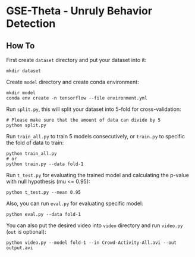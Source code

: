 GSE-Theta - Unruly Behavior Detection
===================================================

How To
--------
First create `dataset` directory and put your dataset into it:
```
mkdir dataset
```

Create `model` directory and create conda environment:
```
mkdir model
conda env create -n tensorflow --file environment.yml
```

Run `split.py`, this will split your dataset into 5-fold for cross-validation:
```
# Please make sure that the amount of data can divide by 5
python split.py
```

Run `train_all.py` to train 5 models consecutively, or `train.py` to specific the fold of data to train:
```
python train_all.py
# or
python train.py --data fold-1
```

Run `t_test.py` for evaluating the trained model and calculating the p-value with null hypothesis (mu <= 0.95):
```
python t_test.py --mean 0.95
```

Also, you can run `eval.py` for evaluating specific model:
```
python eval.py --data fold-1
```

You can also put the desired video into `video` directory and run `video.py` (`out` is optional):
```
python video.py --model fold-1 --in Crowd-Activity-All.avi --out output.avi
```
